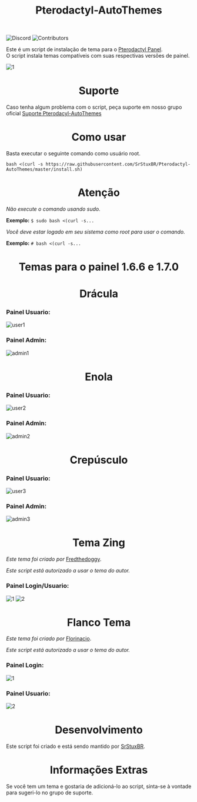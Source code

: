 <h1 align="center"> 
    Pterodactyl-AutoThemes
</h1>
</br>

![Discord](https://img.shields.io/discord/580209652004945940?label=DISCORD&style=for-the-badge)
![Contributors](https://img.shields.io/github/contributors-anon/SrStuxBR/Pterodactyl-AutoThemes?color=q&label=Contribuidores&style=for-the-badge)

Este é um script de instalação de tema para o [Pterodactyl Panel](https://github.com/pterodactyl/panel).<br>
O script instala temas compatíveis com suas respectivas versões de painel.

![1](https://user-images.githubusercontent.com/69549678/150704252-85613f25-5a7e-437d-ae96-de1864ba2196.PNG)


<h1 align="center">Suporte</h1>

Caso tenha algum problema com o script, peça suporte em nosso grupo oficial [Suporte Pterodacyl-AutoThemes](https://discord.gg/Gjya95e)

<h1 align="center">Como usar</h1>

Basta executar o seguinte comando como usuário root.

```
bash <(curl -s https://raw.githubusercontent.com/SrStuxBR/Pterodactyl-AutoThemes/master/install.sh)
```
<h1 align="center">Atenção</h1>

*Não execute o comando usando sudo.*

**Exemplo:** ```$ sudo bash <(curl -s...```

*Você deve estar logado em seu sistema como root para usar o comando.*

**Exemplo:** ```# bash <(curl -s...```

<h1 align="center">Temas para o painel 1.6.6 e 1.7.0</h1>

<h1 align="center">Drácula</h1>

### Painel Usuario:
![user1](https://user-images.githubusercontent.com/69549678/130690593-b265eddc-927b-4ca1-a738-cf5a6752e6a0.png)

### Painel Admin:
![admin1](https://user-images.githubusercontent.com/69549678/130690715-7a49ade3-7eb8-482e-aeaf-c4e1085000a0.png)

<h1 align="center">Enola</h1>

### Painel Usuario:
![user2](https://user-images.githubusercontent.com/69549678/130690821-b3527f10-c0fc-4579-afe7-393936a74493.png)

### Painel Admin:
![admin2](https://user-images.githubusercontent.com/69549678/130690874-3c8c1d06-2857-40fe-a643-327e37db83dc.png)

<h1 align="center">Crepúsculo</h1>

### Painel Usuario:
![user3](https://user-images.githubusercontent.com/69549678/130690999-2a8dbf1f-9a1b-4655-9c04-178b69594ae2.png)

### Painel Admin:
![admin3](https://user-images.githubusercontent.com/69549678/130691022-f58fb982-4122-460a-a73b-155a80a57c3d.png)

<h1 align="center">Tema Zing</h1>

*Este tema foi criado por* [Fredthedoggy](https://github.com/Fredthedoggy).

*Este script está autorizado a usar o tema do autor.*
### Painel Login/Usuario:
![1](https://user-images.githubusercontent.com/69549678/132610850-e3d41f09-dbaf-4791-a4a9-8e494239b9b4.JPG)
![2](https://user-images.githubusercontent.com/69549678/132610853-507acc49-3bec-4ff7-888a-ca286e4387f1.JPG)

<h1 align="center">Flanco Tema</h1>

*Este tema foi criado por* [Florinacio](https://github.com/Florinacio/Flanco-Theme).

*Este script está autorizado a usar o tema do autor.*
### Painel Login:
![1](https://user-images.githubusercontent.com/69549678/137674942-6539a107-d512-425a-b180-479e2cec8788.png)

### Painel Usuario:
![2](https://user-images.githubusercontent.com/69549678/137675018-ca602ba4-de61-4b48-bb2f-8432c3ffc7ad.png)


<h1 align="center">Desenvolvimento</h1>

Este script foi criado e está sendo mantido por [SrStuxBR](https://github.com/SrStuxBR).

<h1 align="center">Informações Extras</h1>

Se você tem um tema e gostaria de adicioná-lo ao script, sinta-se à vontade para sugeri-lo no grupo de suporte.
